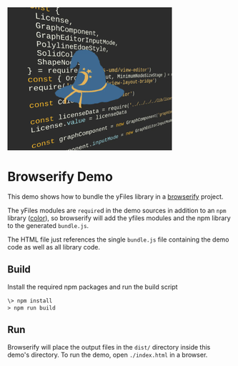 <img src="../../resources/image/browserify.png" alt="demo-thumbnail" height="320"/>

# Browserify Demo

This demo shows how to bundle the yFiles library in a [browserify](http://browserify.org/) project.

The yFiles modules are `require`d in the demo sources in addition to an `npm` library ([color](https://www.npmjs.com/package/color)), so browserify will add the yfiles modules and the npm library to the generated `bundle.js`.

The HTML file just references the single `bundle.js` file containing the demo code as well as all library code.

## Build

Install the required npm packages and run the build script

```
\> npm install
> npm run build

```

## Run

Browserify will place the output files in the `dist/` directory inside this demo's directory. To run the demo, open `./index.html` in a browser.

